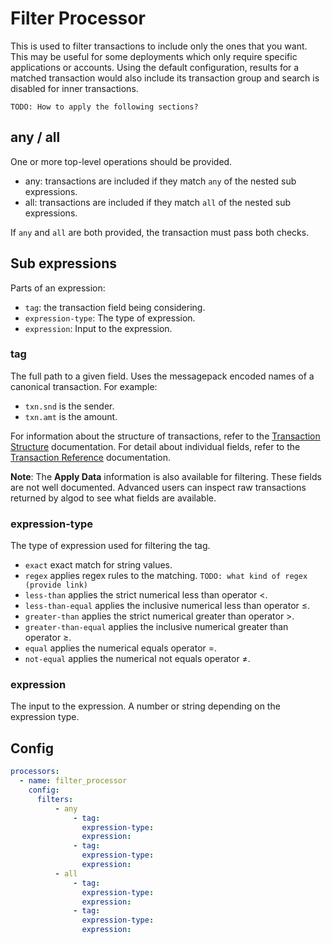 # Filter Processor

This is used to filter transactions to include only the ones that you want. This may be useful for some deployments
which only require specific applications or accounts. Using the default configuration, results for a matched transaction
would also include its transaction group and search is disabled for inner transactions.

`TODO: How to apply the following sections?`

## any / all

One or more top-level operations should be provided.

* any: transactions are included if they match `any` of the nested sub expressions.
* all: transactions are included if they match `all` of the nested sub expressions.

If `any` and `all` are both provided, the transaction must pass both checks.

## Sub expressions

Parts of an expression:

* `tag`: the transaction field being considering.
* `expression-type`: The type of expression.
* `expression`: Input to the expression.

### tag

The full path to a given field. Uses the messagepack encoded names of a canonical transaction. For example:

* `txn.snd` is the sender.
* `txn.amt` is the amount.

For information about the structure of transactions, refer to the [Transaction Structure](https://developer.algorand.org/docs/get-details/transactions/) documentation. For detail about individual fields, refer to the [Transaction Reference](https://developer.algorand.org/docs/get-details/transactions/transactions/) documentation.

**Note**: The **Apply Data** information is also available for filtering. These fields are not well documented. Advanced users can inspect raw transactions returned by algod to see what fields are available.

### expression-type

The type of expression used for filtering the tag.

* `exact` exact match for string values.
* `regex`  applies regex rules to the matching. `TODO: what kind of regex (provide link)`
* `less-than` applies the strict numerical less than operator &lt;.
* `less-than-equal` applies the inclusive numerical less than operator &leq;.
* `greater-than` applies the strict numerical greater than operator &gt;.
* `greater-than-equal` applies the inclusive numerical greater than operator &geq;.
* `equal` applies the numerical equals operator =.
* `not-equal` applies the numerical not equals operator &ne;.

### expression

The input to the expression. A number or string depending on the expression type.

## Config

```yaml
processors:
  - name: filter_processor
    config:
      filters:
          - any
              - tag:
                expression-type:
                expression:
              - tag:
                expression-type:
                expression:
          - all
              - tag:
                expression-type:
                expression:
              - tag:
                expression-type:
                expression:
```
